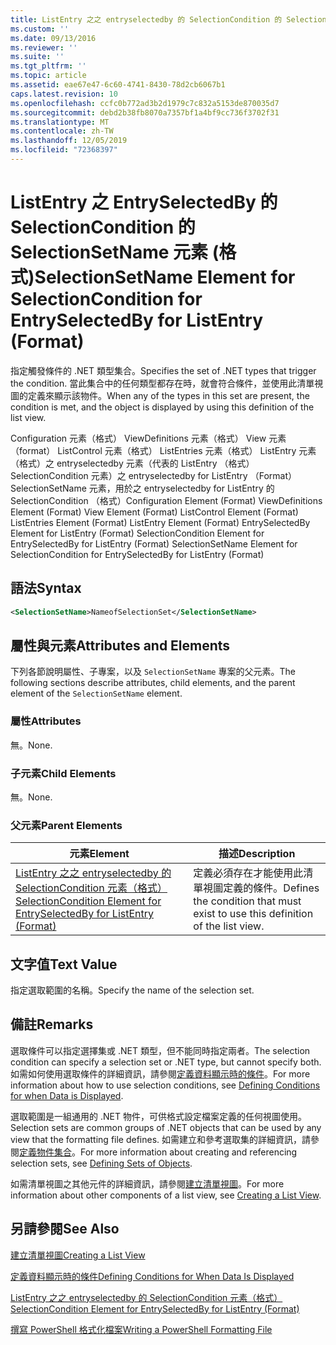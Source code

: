 ```yaml
---
title: ListEntry 之之 entryselectedby 的 SelectionCondition 的 SelectionSetName 元素（格式） |Microsoft Docs
ms.custom: ''
ms.date: 09/13/2016
ms.reviewer: ''
ms.suite: ''
ms.tgt_pltfrm: ''
ms.topic: article
ms.assetid: eae67e47-6c60-4741-8430-78d2cb6067b1
caps.latest.revision: 10
ms.openlocfilehash: ccfc0b772ad3b2d1979c7c832a5153de870035d7
ms.sourcegitcommit: debd2b38fb8070a7357bf1a4bf9cc736f3702f31
ms.translationtype: MT
ms.contentlocale: zh-TW
ms.lasthandoff: 12/05/2019
ms.locfileid: "72368397"
---
```

# <a name="selectionsetname-element-for-selectioncondition-for-entryselectedby-for-listentry-format"></a><span data-ttu-id="bb472-102">ListEntry 之 EntrySelectedBy 的 SelectionCondition 的 SelectionSetName 元素 (格式)</span><span class="sxs-lookup"><span data-stu-id="bb472-102">SelectionSetName Element for SelectionCondition for EntrySelectedBy for ListEntry (Format)</span></span>

<span data-ttu-id="bb472-103">指定觸發條件的 .NET 類型集合。</span><span class="sxs-lookup"><span data-stu-id="bb472-103">Specifies the set of .NET types that trigger the condition.</span></span> <span data-ttu-id="bb472-104">當此集合中的任何類型都存在時，就會符合條件，並使用此清單視圖的定義來顯示該物件。</span><span class="sxs-lookup"><span data-stu-id="bb472-104">When any of the types in this set are present, the condition is met, and the object is displayed by using this definition of the list view.</span></span>

<span data-ttu-id="bb472-105">Configuration 元素（格式） ViewDefinitions 元素（格式） View 元素（format） ListControl 元素（格式） ListEntries 元素（格式） ListEntry 元素（格式）之 entryselectedby 元素（代表的 ListEntry （格式） SelectionCondition 元素）之 entryselectedby for ListEntry （Format） SelectionSetName 元素，用於之 entryselectedby for ListEntry 的 SelectionCondition （格式）</span><span class="sxs-lookup"><span data-stu-id="bb472-105">Configuration Element (Format) ViewDefinitions Element (Format) View Element (Format) ListControl Element (Format) ListEntries Element (Format) ListEntry Element (Format) EntrySelectedBy Element for ListEntry (Format) SelectionCondition Element for EntrySelectedBy for ListEntry (Format) SelectionSetName Element for SelectionCondition for EntrySelectedBy for ListEntry (Format)</span></span>

## <a name="syntax"></a><span data-ttu-id="bb472-106">語法</span><span class="sxs-lookup"><span data-stu-id="bb472-106">Syntax</span></span>

```xml
<SelectionSetName>NameofSelectionSet</SelectionSetName>
```

## <a name="attributes-and-elements"></a><span data-ttu-id="bb472-107">屬性與元素</span><span class="sxs-lookup"><span data-stu-id="bb472-107">Attributes and Elements</span></span>

<span data-ttu-id="bb472-108">下列各節說明屬性、子專案，以及 `SelectionSetName` 專案的父元素。</span><span class="sxs-lookup"><span data-stu-id="bb472-108">The following sections describe attributes, child elements, and the parent element of the `SelectionSetName` element.</span></span>

### <a name="attributes"></a><span data-ttu-id="bb472-109">屬性</span><span class="sxs-lookup"><span data-stu-id="bb472-109">Attributes</span></span>

<span data-ttu-id="bb472-110">無。</span><span class="sxs-lookup"><span data-stu-id="bb472-110">None.</span></span>

### <a name="child-elements"></a><span data-ttu-id="bb472-111">子元素</span><span class="sxs-lookup"><span data-stu-id="bb472-111">Child Elements</span></span>

<span data-ttu-id="bb472-112">無。</span><span class="sxs-lookup"><span data-stu-id="bb472-112">None.</span></span>

### <a name="parent-elements"></a><span data-ttu-id="bb472-113">父元素</span><span class="sxs-lookup"><span data-stu-id="bb472-113">Parent Elements</span></span>

|<span data-ttu-id="bb472-114">元素</span><span class="sxs-lookup"><span data-stu-id="bb472-114">Element</span></span>|<span data-ttu-id="bb472-115">描述</span><span class="sxs-lookup"><span data-stu-id="bb472-115">Description</span></span>|
|-------------|-----------------|
|[<span data-ttu-id="bb472-116">ListEntry 之之 entryselectedby 的 SelectionCondition 元素（格式）</span><span class="sxs-lookup"><span data-stu-id="bb472-116">SelectionCondition Element for EntrySelectedBy for ListEntry (Format)</span></span>](./selectioncondition-element-for-entryselectedby-for-listcontrol-format.md)|<span data-ttu-id="bb472-117">定義必須存在才能使用此清單視圖定義的條件。</span><span class="sxs-lookup"><span data-stu-id="bb472-117">Defines the condition that must exist to use this definition of the list view.</span></span>|

## <a name="text-value"></a><span data-ttu-id="bb472-118">文字值</span><span class="sxs-lookup"><span data-stu-id="bb472-118">Text Value</span></span>

<span data-ttu-id="bb472-119">指定選取範圍的名稱。</span><span class="sxs-lookup"><span data-stu-id="bb472-119">Specify the name of the selection set.</span></span>

## <a name="remarks"></a><span data-ttu-id="bb472-120">備註</span><span class="sxs-lookup"><span data-stu-id="bb472-120">Remarks</span></span>

<span data-ttu-id="bb472-121">選取條件可以指定選擇集或 .NET 類型，但不能同時指定兩者。</span><span class="sxs-lookup"><span data-stu-id="bb472-121">The selection condition can specify a selection set or .NET type, but cannot specify both.</span></span> <span data-ttu-id="bb472-122">如需如何使用選取條件的詳細資訊，請參閱[定義資料顯示時的條件](./defining-conditions-for-displaying-data.md)。</span><span class="sxs-lookup"><span data-stu-id="bb472-122">For more information about how to use selection conditions, see [Defining Conditions for when Data is Displayed](./defining-conditions-for-displaying-data.md).</span></span>

<span data-ttu-id="bb472-123">選取範圍是一組通用的 .NET 物件，可供格式設定檔案定義的任何視圖使用。</span><span class="sxs-lookup"><span data-stu-id="bb472-123">Selection sets are common groups of .NET objects that can be used by any view that the formatting file defines.</span></span> <span data-ttu-id="bb472-124">如需建立和參考選取集的詳細資訊，請參閱[定義物件集合](./defining-selection-sets.md)。</span><span class="sxs-lookup"><span data-stu-id="bb472-124">For more information about creating and referencing selection sets, see [Defining Sets of Objects](./defining-selection-sets.md).</span></span>

<span data-ttu-id="bb472-125">如需清單視圖之其他元件的詳細資訊，請參閱[建立清單視圖](./creating-a-list-view.md)。</span><span class="sxs-lookup"><span data-stu-id="bb472-125">For more information about other components of a list view, see [Creating a List View](./creating-a-list-view.md).</span></span>

## <a name="see-also"></a><span data-ttu-id="bb472-126">另請參閱</span><span class="sxs-lookup"><span data-stu-id="bb472-126">See Also</span></span>

[<span data-ttu-id="bb472-127">建立清單視圖</span><span class="sxs-lookup"><span data-stu-id="bb472-127">Creating a List View</span></span>](./creating-a-list-view.md)

[<span data-ttu-id="bb472-128">定義資料顯示時的條件</span><span class="sxs-lookup"><span data-stu-id="bb472-128">Defining Conditions for When Data Is Displayed</span></span>](./defining-conditions-for-displaying-data.md)

[<span data-ttu-id="bb472-129">ListEntry 之之 entryselectedby 的 SelectionCondition 元素（格式）</span><span class="sxs-lookup"><span data-stu-id="bb472-129">SelectionCondition Element for EntrySelectedBy for ListEntry (Format)</span></span>](./selectioncondition-element-for-entryselectedby-for-listcontrol-format.md)

[<span data-ttu-id="bb472-130">撰寫 PowerShell 格式化檔案</span><span class="sxs-lookup"><span data-stu-id="bb472-130">Writing a PowerShell Formatting File</span></span>](./writing-a-powershell-formatting-file.md)
